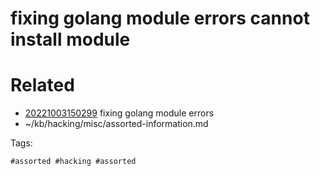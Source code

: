 # fixing golang module errors cannot install module

# Related

- [20221003150299](/zet/20221003150299/README.md) fixing golang module errors
- ~/kb/hacking/misc/assorted-information.md

Tags:

    #assorted #hacking #assorted
